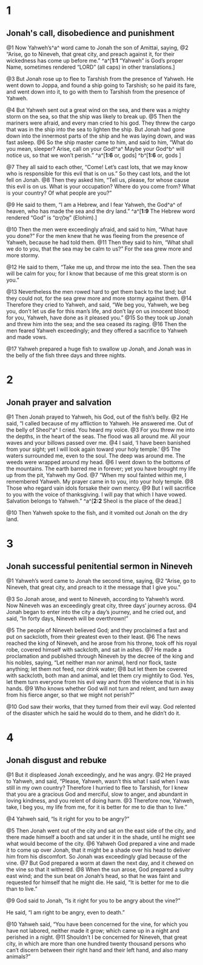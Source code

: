# 1 
## Jonah's call, disobedience and punishment
@1 Now Yahweh’s^a^ word came to Jonah the son of Amittai, saying, 
@2 “Arise, go to Nineveh, that great city, and preach against it, for their wickedness has come up before me.” 
^a^[**1:1** “Yahweh” is God’s proper Name, sometimes rendered “LORD” (all caps) in other translations.]

@3 But Jonah rose up to flee to Tarshish from the presence of Yahweh. He went down to Joppa, and found a ship going to Tarshish; so he paid its fare, and went down into it, to go with them to Tarshish from the presence of Yahweh. 

@4 But Yahweh sent out a great wind on the sea, and there was a mighty storm on the sea, so that the ship was likely to break up. 
@5 Then the mariners were afraid, and every man cried to his god. They threw the cargo that was in the ship into the sea to lighten the ship. But Jonah had gone down into the innermost parts of the ship and he was laying down, and was fast asleep. 
@6 So the ship master came to him, and said to him, “What do you mean, sleeper? Arise, call on your God!^a^ Maybe your God^b^ will notice us, so that we won’t perish.” 
^a^[**1:6** or, gods] ^b^[**1:6** or, gods ]

@7 They all said to each other, “Come! Let’s cast lots, that we may know who is responsible for this evil that is on us.” So they cast lots, and the lot fell on Jonah. 
@8 Then they asked him, “Tell us, please, for whose cause this evil is on us. What is your occupation? Where do you come from? What is your country? Of what people are you?” 

@9 He said to them, “I am a Hebrew, and I fear Yahweh, the God^a^ of heaven, who has made the sea and the dry land.” 
^a^[**1:9** The Hebrew word rendered “God” is “אֱלֹהִ֑ים” (Elohim).]

@10 Then the men were exceedingly afraid, and said to him, “What have you done?” For the men knew that he was fleeing from the presence of Yahweh, because he had told them. 
@11 Then they said to him, “What shall we do to you, that the sea may be calm to us?” For the sea grew more and more stormy. 

@12 He said to them, “Take me up, and throw me into the sea. Then the sea will be calm for you; for I know that because of me this great storm is on you.” 

@13 Nevertheless the men rowed hard to get them back to the land; but they could not, for the sea grew more and more stormy against them. 
@14 Therefore they cried to Yahweh, and said, “We beg you, Yahweh, we beg you, don’t let us die for this man’s life, and don’t lay on us innocent blood; for you, Yahweh, have done as it pleased you.” 
@15 So they took up Jonah and threw him into the sea; and the sea ceased its raging. 
@16 Then the men feared Yahweh exceedingly; and they offered a sacrifice to Yahweh and made vows. 

@17 Yahweh prepared a huge fish to swallow up Jonah, and Jonah was in the belly of the fish three days and three nights. 

# 2 
## Jonah prayer and salvation
@1 Then Jonah prayed to Yahweh, his God, out of the fish’s belly. 
@2 He said, “I called because of my affliction to Yahweh. He answered me. Out of the belly of Sheol^a^ I cried. You heard my voice. 
@3 For you threw me into the depths, in the heart of the seas. The flood was all around me. All your waves and your billows passed over me. 
@4 I said, ‘I have been banished from your sight; yet I will look again toward your holy temple.’ 
@5 The waters surrounded me, even to the soul. The deep was around me. The weeds were wrapped around my head. 
@6 I went down to the bottoms of the mountains. The earth barred me in forever; yet you have brought my life up from the pit, Yahweh my God. 
@7 “When my soul fainted within me, I remembered Yahweh. My prayer came in to you, into your holy temple. 
@8 Those who regard vain idols forsake their own mercy. 
@9 But I will sacrifice to you with the voice of thanksgiving. I will pay that which I have vowed. Salvation belongs to Yahweh.” 
^a^[**2:2** Sheol is the place of the dead.]

@10 Then Yahweh spoke to the fish, and it vomited out Jonah on the dry land. 

# 3 
## Jonah successful penitential sermon in Nineveh
@1 Yahweh’s word came to Jonah the second time, saying, 
@2 “Arise, go to Nineveh, that great city, and preach to it the message that I give you.” 

@3 So Jonah arose, and went to Nineveh, according to Yahweh’s word. Now Nineveh was an exceedingly great city, three days’ journey across. 
@4 Jonah began to enter into the city a day’s journey, and he cried out, and said, “In forty days, Nineveh will be overthrown!” 

@5 The people of Nineveh believed God; and they proclaimed a fast and put on sackcloth, from their greatest even to their least. 
@6 The news reached the king of Nineveh, and he arose from his throne, took off his royal robe, covered himself with sackcloth, and sat in ashes. 
@7 He made a proclamation and published through Nineveh by the decree of the king and his nobles, saying, “Let neither man nor animal, herd nor flock, taste anything; let them not feed, nor drink water; 
@8 but let them be covered with sackcloth, both man and animal, and let them cry mightily to God. Yes, let them turn everyone from his evil way and from the violence that is in his hands. 
@9 Who knows whether God will not turn and relent, and turn away from his fierce anger, so that we might not perish?” 

@10 God saw their works, that they turned from their evil way. God relented of the disaster which he said he would do to them, and he didn’t do it. 

# 4 
## Jonah disgust and rebuke
@1 But it displeased Jonah exceedingly, and he was angry. 
@2 He prayed to Yahweh, and said, “Please, Yahweh, wasn’t this what I said when I was still in my own country? Therefore I hurried to flee to Tarshish, for I knew that you are a gracious God and merciful, slow to anger, and abundant in loving kindness, and you relent of doing harm. 
@3 Therefore now, Yahweh, take, I beg you, my life from me, for it is better for me to die than to live.” 

@4 Yahweh said, “Is it right for you to be angry?” 

@5 Then Jonah went out of the city and sat on the east side of the city, and there made himself a booth and sat under it in the shade, until he might see what would become of the city. 
@6 Yahweh God prepared a vine and made it to come up over Jonah, that it might be a shade over his head to deliver him from his discomfort. So Jonah was exceedingly glad because of the vine. 
@7 But God prepared a worm at dawn the next day, and it chewed on the vine so that it withered. 
@8 When the sun arose, God prepared a sultry east wind; and the sun beat on Jonah’s head, so that he was faint and requested for himself that he might die. He said, “It is better for me to die than to live.” 

@9 God said to Jonah, “Is it right for you to be angry about the vine?” 

He said, “I am right to be angry, even to death.” 

@10 Yahweh said, “You have been concerned for the vine, for which you have not labored, neither made it grow; which came up in a night and perished in a night. 
@11 Shouldn’t I be concerned for Nineveh, that great city, in which are more than one hundred twenty thousand persons who can’t discern between their right hand and their left hand, and also many animals?” 